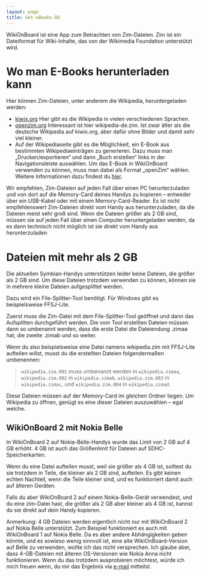 ```yaml
---
layout: page
title: Get-eBooks-DE
---
```

WikiOnBoard ist eine App zum Betrachten von Zim-Dateien. Zim ist ein Dateiformat für Wiki-Inhalte, das von der Wikimedia Foundation unterstützt wird. 

# Wo man E-Books herunterladen kann
Hier können Zim-Dateien, unter anderem die Wikipedia, heruntergeladen werden:
* [kiwix.org](http://kiwix.org) Hier gibt es die Wikipedia in vielen verschiedenen Sprachen. 
* [openzim.org](http://openzim.org/ZIM_File_Archive) Interessant ist hier wikipedia-de.zim. Ist zwar älter als die deutsche Wikipedia auf kiwix.org, aber dafür ohne Bilder und damit sehr viel kleiner.
* Auf der Wikipediaseite gibt es die Möglichkeit, ein E-Book aus bestimmten Wikipediaeinträgen zu generieren. Dazu muss man „Drucken/exportieren“ und dann „Buch erstellen“ links in der Navigationsleiste auswählen. Um das E-Book in WikiOnBoard verwenden zu können, muss man dabei als Format „openZim“ wählen. Weitere Informationen dazu findest du [hier](http://de.wikipedia.org/wiki/Hilfe:Buchfunktion). 

Wir empfehlen, Zim-Dateien auf jeden Fall über einen PC herunterzuladen und von dort auf die Memory-Card deines Handys zu kopieren – entweder über ein USB-Kabel oder mit einem Memory-Card-Reader. Es ist nicht empfehlenswert Zim-Dateien direkt vom Handy aus herunterzuladen, da die Dateien meist sehr groß sind. Wenn die Dateien größer als 2 GB sind, müssen sie auf jeden Fall über einen Computer heruntergeladen werden, da es dann technisch nicht möglich ist sie direkt vom Handy aus herunterzuladen  

# Dateien mit mehr als 2 GB

Die aktuellen Symbian-Handys unterstützen leider keine Dateien, die größer als 2 GB sind. Um diese Dateien trotzdem verwenden zu können, können sie in mehrere kleine Dateien aufgesplittet werden. 

Dazu wird ein File-Splitter-Tool benötigt. Für Windows gibt es beispielsweise FFSJ-Lite. 

Zuerst muss die Zim-Datei mit dem File-Splitter-Tool geöffnet und dann das Aufsplitten durchgeführt werden.
Die vom Tool erstellten Dateien müssen dann so umbenannt werden, dass die erste Datei die Dateiendung .zimaa hat, die zweite .zimab und so weiter. 

Wenn du also beispielsweise eine Datei namens wikipedia.zim mit FFSJ-Lite aufteilen willst, musst du die erstellten Dateien folgendermaßen umbenennen:

> `wikipedia.zim.001` muss umbenannt werden in `wikipedia.zimaa`, `wikipedia.zim.002` in `wikipedia.zimab`, `wikipedia.zim.003` in `wikipedia.zimac`, und `wikipedia.zim.004` in `wikipedia.zimad`.

Diese Dateien müssen auf der Memory-Card im gleichen Ordner liegen. Um Wikipedia zu öffnen, genügt es eine dieser Dateien auszuwählen – egal welche. 

## WikiOnBoard 2 mit Nokia Belle

In WikiOnBoard 2 auf Nokia-Belle-Handys wurde das Limit von 2 GB auf 4 GB erhöht. 4 GB ist auch das Größenlimit für Dateien auf SDHC-Speicherkarten.

Wenn du eine Datei aufteilen musst, weil sie größer als 4 GB ist, solltest du sie trotzdem in Teile, die kleiner als 2 GB sind, aufteilen. Es
gibt keinen echten Nachteil, wenn die Teile kleiner sind, und es funktioniert damit auch auf älteren Geräten.

Falls du aber WikiOnBoard 2 auf einem Nokia-Belle-Gerät verwendest, und du eine zim-Datei hast, die größer als 2 GB aber kleiner als 4 GB ist, kannst
du sie direkt auf dein Handy kopieren.

Anmerkung: 4 GB Dateien werden eigentlich nicht nur mit WikiOnBoard 2 auf Nokia Belle unterstützt. Zum Beispiel funktioniert es auch mit WikiOnBoard 1 auf Nokia Belle.
Da es aber andere Abhängigkeiten geben könnte, und es sowieso wenig sinnvoll ist, eine alte WikiOnBoard-Version auf Belle zu verwenden, wollte ich das nicht versprechen.
Ich glaube aber, dass 4-GB-Dateien mit älteren OS-Versionen wie Nokia Anna nicht funktionieren. Wenn du das trotzdem ausprobieren möchtest, würde ich mich freuen wenn,
du mir das Ergebnis via [e-mail](mailto://cip@gmx.at) mitteilst.
